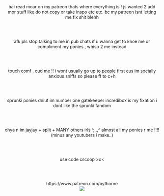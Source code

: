 <center> hai read moar on my patreon thats where everything is ! js wanted 2 add mor stuff like do not copy or take inspo etc etc. bc my patreon isnt letting me fix shit blehh</center>

<br></br>
<center> afk pls stop talking to me in pub chats if u wanna get to knoe me or compliment my ponies , whisp 2 me instead</center>

<br></br>
<center> touch comf , cud me !! i wont usually go up to people first cus im socially anxious sniffs so please ff to c+h</center>

<br></br>
<center> sprunki ponies dniuf im number one gatekeeper incredibox is my fixation i dont like the sprunki fandom</center>

<br></br>
<center> ohya n im jayjay + split + MANY others irls ^,..,^ almost all my ponies r me !!!! (minus any youtubers i make..)</center>

<br></br>
<center> use code cscoop >o<</center>

<br></br>
<center> https://www.patreon.com/bythorne </center>


<center> <img src="https://64.media.tumblr.com/4ddde13c63276cced09c4b228c63ce78/7ffbaf3522202b3c-c1/s2048x3072/18722127f27d84e0e7d451761bb36deeb4243032.jpg"/> </center>
